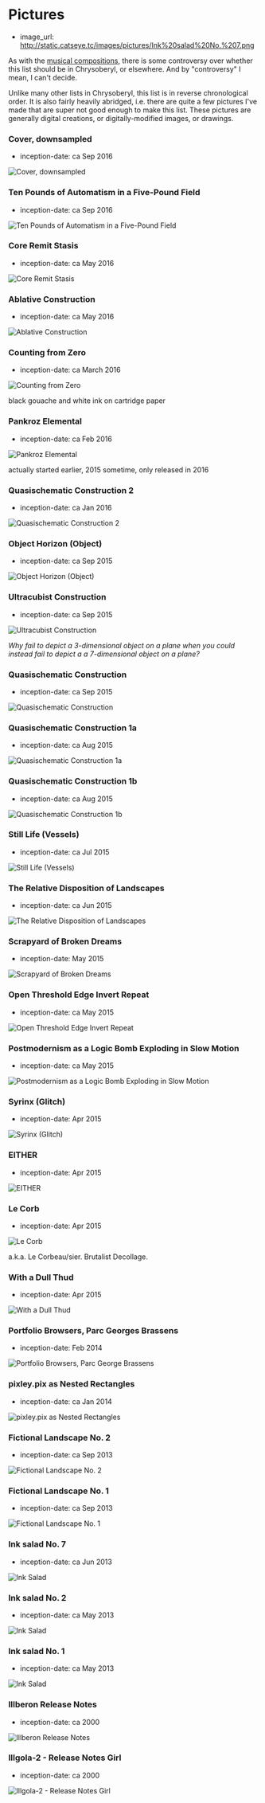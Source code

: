 Pictures
========

*   image_url: http://static.catseye.tc/images/pictures/Ink%20salad%20No.%207.png

As with the [musical compositions](Musical%20Compositions.md), there is some controversy over whether this list
should be in Chrysoberyl, or elsewhere.  And by "controversy" I mean, I can't decide.

Unlike many other lists in Chrysoberyl, this list is in reverse chronological order.  It is also fairly heavily
abridged, i.e. there are quite a few pictures I've made that are super not good enough to make this list.
These pictures are generally digital creations, or digitally-modified images, or drawings.

### Cover, downsampled

*   inception-date: ca Sep 2016

![Cover, downsampled](http://static.catseye.tc/images/pictures/Cover,%20downsampled.jpg)

### Ten Pounds of Automatism in a Five-Pound Field

*   inception-date: ca Sep 2016

![Ten Pounds of Automatism in a Five-Pound Field](http://static.catseye.tc/images/pictures/Ten%20Pounds%20of%20Automatism%20in%20a%20Five-Pound%20Field.jpg)

### Core Remit Stasis

*   inception-date: ca May 2016

![Core Remit Stasis](http://static.catseye.tc/images/pictures/Core%20Remit%20Stasis.jpg)

### Ablative Construction

*   inception-date: ca May 2016

![Ablative Construction](http://static.catseye.tc/images/pictures/Ablative%20Construction.jpg)

### Counting from Zero

*   inception-date: ca March 2016

![Counting from Zero](http://static.catseye.tc/images/pictures/Counting%20from%20Zero.jpg)

black gouache and white ink on cartridge paper

### Pankroz Elemental

*   inception-date: ca Feb 2016

![Pankroz Elemental](http://static.catseye.tc/images/pictures/Pankroz%20Elemental.jpg)

actually started earlier, 2015 sometime, only released in 2016

### Quasischematic Construction 2

*   inception-date: ca Jan 2016

![Quasischematic Construction 2](http://static.catseye.tc/images/pictures/Quasischematic%20Construction%202.jpg)

### Object Horizon (Object)

*   inception-date: ca Sep 2015

![Object Horizon (Object)](http://static.catseye.tc/images/pictures/Object%20Horizon%20%28Object%29.jpg)

### Ultracubist Construction

*   inception-date: ca Sep 2015

![Ultracubist Construction](http://static.catseye.tc/images/pictures/Ultracubist%20Construction.jpg)

_Why fail to depict a 3-dimensional object on a plane when you could instead fail to depict a a 7-dimensional object on a plane?_

### Quasischematic Construction

*   inception-date: ca Sep 2015

![Quasischematic Construction](http://static.catseye.tc/images/pictures/Quasischematic%20Construction.jpg)

### Quasischematic Construction 1a

*   inception-date: ca Aug 2015

![Quasischematic Construction 1a](http://static.catseye.tc/images/pictures/Quasischematic%20Construction%201a.jpg)

### Quasischematic Construction 1b

*   inception-date: ca Aug 2015

![Quasischematic Construction 1b](http://static.catseye.tc/images/pictures/Quasischematic%20Construction%201b.jpg)

### Still Life (Vessels)

*   inception-date: ca Jul 2015

![Still Life (Vessels)](http://static.catseye.tc/images/pictures/Still%20Life%20%28Vessels%29.jpg)

### The Relative Disposition of Landscapes

*   inception-date: ca Jun 2015

![The Relative Disposition of Landscapes](http://static.catseye.tc/images/pictures/The%20Relative%20Disposition%20of%20Landscapes.jpg)

### Scrapyard of Broken Dreams

*   inception-date: May 2015

![Scrapyard of Broken Dreams](http://static.catseye.tc/images/pictures/Scrapyard%20of%20Broken%20Dreams.jpg)

### Open Threshold Edge Invert Repeat

*   inception-date: ca May 2015

![Open Threshold Edge Invert Repeat](http://static.catseye.tc/images/pictures/Open%20Threshold%20Edge%20Invert%20Repeat.jpg)

### Postmodernism as a Logic Bomb Exploding in Slow Motion

*   inception-date: ca May 2015

![Postmodernism as a Logic Bomb Exploding in Slow Motion](http://static.catseye.tc/images/pictures/Postmodernism%20as%20a%20Logic%20Bomb%20Exploding%20in%20Slow%20Motion.jpg)

### Syrinx (Glitch)

*   inception-date: Apr 2015

![Syrinx (Glitch)](http://static.catseye.tc/images/pictures/Syrinx%20%28Glitch%29.jpg)

### EITHER

*   inception-date: Apr 2015

![EITHER](http://static.catseye.tc/images/pictures/EITHER.jpg)

### Le Corb

*   inception-date: Apr 2015

![Le Corb](http://static.catseye.tc/images/pictures/Le%20Corb.jpg)

a.k.a. Le Corbeau/sier.  Brutalist Decollage.

### With a Dull Thud

*   inception-date: Apr 2015

![With a Dull Thud](http://static.catseye.tc/images/pictures/With%20a%20Dull%20Thud.jpg)

### Portfolio Browsers, Parc Georges Brassens

*   inception-date: Feb 2014

![Portfolio Browsers, Parc George Brassens](http://static.catseye.tc/images/pictures/Portfolio%20Browsers,%20Parc%20George%20Brassens.jpg)

### pixley.pix as Nested Rectangles

*   inception-date: ca Jan 2014

![pixley.pix as Nested Rectangles](http://static.catseye.tc/images/generated/Pixley.png)

### Fictional Landscape No. 2

*   inception-date: ca Sep 2013

![Fictional Landscape No. 2](http://static.catseye.tc/images/pictures/Fictional%20Landscape%20No.%202.jpg)

### Fictional Landscape No. 1

*   inception-date: ca Sep 2013

![Fictional Landscape No. 1](http://static.catseye.tc/images/pictures/Fictional%20Landscape%20No.%201.jpg)

### Ink salad No. 7

*   inception-date: ca Jun 2013

![Ink Salad](http://static.catseye.tc/images/pictures/Ink%20salad%20No.%207.png)

### Ink salad No. 2

*   inception-date: ca May 2013

![Ink Salad](http://static.catseye.tc/images/pictures/Ink%20salad%20No.%202.png)

### Ink salad No. 1

*   inception-date: ca May 2013

![Ink Salad](http://static.catseye.tc/images/pictures/Ink%20salad%20No.%201.png)

### Illberon Release Notes

*   inception-date: ca 2000

![Illberon Release Notes](http://catseye.tc/modules/illgol-grand-mal/3.%20Illberon/doc/irl-may.jpg)

### Illgola-2 - Release Notes Girl

*   inception-date: ca 2000

![Illgola-2 - Release Notes Girl](http://catseye.tc/modules/illgol-grand-mal/2.%20Illgola-2/doc/release_notes_girl.gif)
